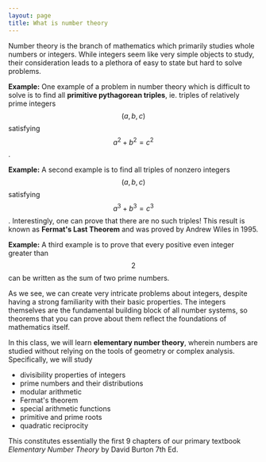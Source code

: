 ```yaml
---
layout: page
title: What is number theory
---
```


Number theory is the branch of mathematics which primarily studies whole numbers or integers.
While integers seem like very simple objects to study, their consideration leads to a plethora of easy to state but hard to solve problems.

**Example:**
One example of a problem in number theory which is difficult to solve is to
find all **primitive pythagorean triples**, ie. triples of relatively prime
integers $$(a,b,c)$$ satisfying $$a^2+b^2=c^2$$.

**Example:**
A second example is to find all triples of nonzero integers $$(a,b,c)$$
satisfying $$a^3+b^3=c^3$$.  Interestingly, one can prove that there are no
such triples!  This result is known as **Fermat's Last Theorem** and was proved
by Andrew Wiles in 1995.

**Example:**
A third example is to prove that every positive even integer greater than $$2$$
can be written as the sum of two prime numbers.

As we see, we can create very intricate problems about integers, despite having a strong familiarity with their basic properties.
The integers themselves are the fundamental building block of all number systems, so theorems that you can prove about them reflect the foundations of mathematics itself.



In this class, we will learn **elementary number theory**, wherein numbers are studied without relying on the tools of geometry or complex analysis.
Specifically, we will study
* divisibility properties of integers
* prime numbers and their distributions
* modular arithmetic
* Fermat's theorem
* special arithmetic functions
* primitive and prime roots
* quadratic reciprocity

This constitutes essentially the first 9 chapters of our primary textbook *Elementary Number Theory* by David Burton 7th Ed.


